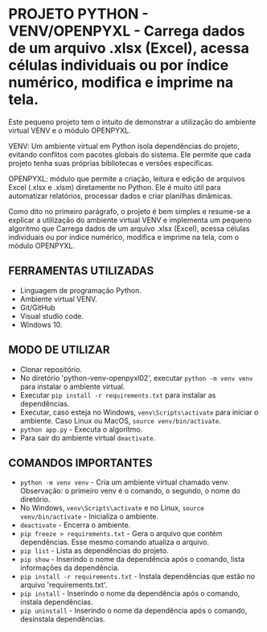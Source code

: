 # PROJETO PYTHON - VENV/OPENPYXL - Carrega dados de um arquivo .xlsx (Excel), acessa células individuais ou por índice numérico, modifica e imprime na tela.

Este pequeno projeto tem o intuito de demonstrar a utilização do ambiente virtual
VENV e o módulo OPENPYXL.

VENV: Um ambiente virtual em Python isola dependências do projeto, evitando conflitos com pacotes globais do sistema. Ele permite que cada projeto tenha suas próprias bibliotecas e versões específicas.

OPENPYXL: módulo que permite a criação, leitura e edição de arquivos Excel (.xlsx e .xlsm) diretamente no Python. Ele é muito útil para automatizar relatórios, processar dados e criar planilhas dinâmicas.

Como dito no primeiro parágrafo, o projeto é bem simples e resume-se a explicar a utilização do ambiente virtual VENV e implementa um pequeno algoritmo que Carrega dados de um arquivo .xlsx (Excel), acessa células individuais ou por índice numérico, modifica e imprime na tela, com o módulo OPENPYXL.

## FERRAMENTAS UTILIZADAS
* Linguagem de programação Python.
* Ambiente virtual VENV.
* Git/GitHub
* Visual studio code.
* Windows 10.

## MODO DE UTILIZAR
* Clonar repositório.
* No diretório 'python-venv-openpyxl02', executar ```python -m venv venv``` para instalar o ambiente virtual.
* Executar ```pip install -r requirements.txt``` para instalar as dependências.
* Executar, caso esteja no Windows, ```venv\Scripts\activate``` para iniciar o ambiente. Caso Linux ou MacOS, ```source venv/bin/activate```.
* ```python app.py``` - Executa o algoritmo.
* Para sair do ambiente virtual ```deactivate```.

## COMANDOS IMPORTANTES
* ```python -m venv venv``` - Cria um ambiente virtual chamado venv. Observação: o primeiro venv é o comando, o segundo, o nome do diretório.
* No Windows, ```venv\Scripts\activate``` e no Linux, ```source venv/bin/activate``` - Inicializa o ambiente.
* ```deactivate``` - Encerra o ambiente.
* ```pip freeze > requirements.txt``` - Gera o arquivo que contém dependências. Esse mesmo comando atualiza o arquivo.
* ```pip list``` - Lista as dependências do projeto.
* ```pip show``` - Inserindo o nome da dependência após o comando, lista informações da dependência.
* ```pip install -r requirements.txt``` - Instala dependências que estão no arquivo 'requirements.txt'.
* ```pip install``` - Inserindo o nome da dependência após o comando, instala dependências.
* ```pip uninstall``` - Inserindo o nome da dependência após o comando, desinstala dependências.
